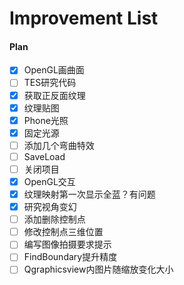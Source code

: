 # Improvement List

#### Plan

- [x] OpenGL画曲面
- [ ] TES研究代码
- [x] 获取正反面纹理
- [x] 纹理贴图
- [x] Phone光照
- [x] 固定光源
- [ ] 添加几个弯曲特效
- [ ] SaveLoad
- [ ] 关闭项目
- [x] OpenGL交互
- [x] 纹理映射第一次显示全蓝？有问题
- [x] 研究视角变幻
- [ ] 添加删除控制点
- [ ] 修改控制点三维位置
- [ ] 编写图像拍摄要求提示
- [ ] FindBoundary提升精度
- [ ] Qgraphicsview内图片随缩放变化大小